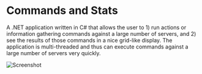 # Commands and Stats #

A .NET application written in C# that allows the user to 1) run actions or information gathering commands against a large number of servers, and 2) see the results of those commands in a nice grid-like display.  The application is multi-threaded and thus can execute commands against a large number of servers very quickly.

![Screenshot](https://raw.github.com/obsoleter/Commands-and-Stats/master/example.jpeg)
